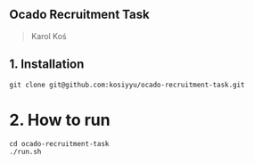 ## Ocado Recruitment Task

> Karol Koś

## 1. Installation
```
git clone git@github.com:kosiyyu/ocado-recruitment-task.git
```

# 2. How to run
```
cd ocado-recruitment-task
./run.sh
```
